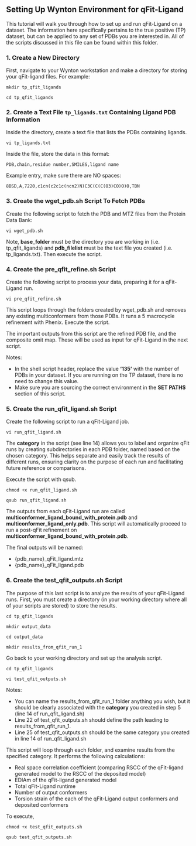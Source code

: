 ## Setting Up Wynton Environment for qFit-Ligand

This tutorial will walk you through how to set up and run qFit-Ligand on a dataset. The information here specifically pertains to the true positive (TP) dataset, but can be applied to any set of PDBs you are interested in. All of the scripts discussed in this file can be found within this folder. 

### 1. Create a New Directory
First, navigate to your Wynton workstation and make a directory for storing your qFit-ligand files. For example:

`mkdir tp_qfit_ligands`

`cd tp_qfit_ligands`

### 2. Create a Text File `tp_ligands.txt` Containing Ligand PDB Information
Inside the directory, create a text file that lists the PDBs containing ligands.

`vi tp_ligands.txt`

Inside the file, store the data in this format:

`PDB,chain,residue number,SMILES,ligand name`

Example entry, make sure there are NO spaces:

`8BSD,A,7220,c1cn(c2c1c(ncn2)N)C3C(C(C(O3)CO)O)O,TBN`

### 3. Create the wget_pdb.sh Script To Fetch PDBs
Create the following script to fetch the PDB and MTZ files from the Protein Data Bank:

`vi wget_pdb.sh`

Note, **base_folder** must be the directory you are working in (i.e. tp_qfit_ligands) and **pdb_filelist** must be the text file you created (i.e. tp_ligands.txt). Then execute the script. 

### 4. Create the pre_qfit_refine.sh Script
Create the following script to process your data, preparing it for a qFit-Ligand run. 

`vi pre_qfit_refine.sh`

This script loops through the folders created by wget_pdb.sh and removes any existing multiconformers from those PDBs. It runs a 5 macrocycle refinement with Phenix. Execute the script.

The important outputs from this script are the refined PDB file, and the composite omit map. These will be used as input for qFit-Ligand in the next script. 

Notes: 

* In the shell script header, replace the value **‘135’** with the number of PDBs in your dataset. If you are running on the TP dataset, there is no need to change this value.
* Make sure you are sourcing the correct environment in the **SET PATHS** section of this script. 

### 5. Create the run_qfit_ligand.sh Script
Create the following script to run a qFit-Ligand job.

`vi run_qfit_ligand.sh`

The **category** in the script (see line 14) allows you to label and organize qFit runs by creating subdirectories in each PDB folder, named based on the chosen category. This helps separate and easily track the results of different runs, ensuring clarity on the purpose of each run and facilitating future reference or comparisons. 

Execute the script with qsub. 

`chmod +x run_qfit_ligand.sh`

`qsub run_qfit_ligand.sh`

The outputs from each qFit-Ligand run are called **multiconformer_ligand_bound_with_protein.pdb** and **multiconformer_ligand_only.pdb**. This script will automatically proceed to run a post-qFit refinement on **multiconformer_ligand_bound_with_protein.pdb**.

The final outputs will be named:

* {pdb_name}_qFit_ligand.mtz
* {pdb_name}_qFit_ligand.pdb

### 6. Create the test_qfit_outputs.sh Script
The purpose of this last script is to analyze the results of your qFit-Ligand runs. First, you must create a directory (in your working directory where all of your scripts are stored) to store the results. 

`cd tp_qfit_ligands`

`mkdir output_data`

`cd output_data`

`mkdir results_from_qfit_run_1`

Go back to your working directory and set up the analysis script.

`cd tp_qfit_ligands`

`vi test_qfit_outputs.sh`

Notes: 

* You can name the results_from_qfit_run_1 folder anything you wish, but it should be clearly associated with the **category** you created in step 5 (line 14 of run_qfit_ligand.sh) 
* Line 22 of test_qfit_outputs.sh should define the path leading to results_from_qfit_run_1.
* Line 25 of test_qfit_outputs.sh should be the same category you created in line 14 of run_qfit_ligand.sh

This script will loop through each folder, and examine results from the specified category.  It performs the following calculations:
* Real space correlation coefficient (comparing RSCC of the qFit-ligand generated model to the RSCC of the deposited model)
* EDIAm of the qFit-ligand generated model
* Total qFit-Ligand runtime 
* Number of output conformers
* Torsion strain of the each of the qFit-Ligand output conformers and deposited conformers  

To execute, 

`chmod +x test_qfit_outputs.sh`

`qsub test_qfit_outputs.sh`
